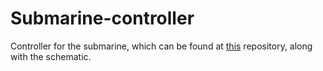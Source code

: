 # Submarine-controller
Controller for the submarine, which can be found at <a href="https://github.com/GDvW/Submarine-pico">this</a> repository, along with the schematic.
